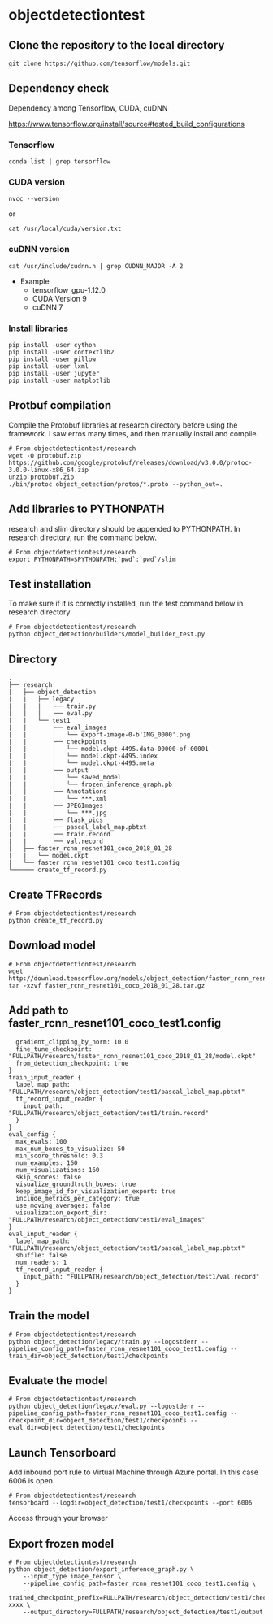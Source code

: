 # objectdetectiontest

## Clone the repository to the local directory
```
git clone https://github.com/tensorflow/models.git
```

## Dependency check
Dependency among Tensorflow, CUDA, cuDNN

https://www.tensorflow.org/install/source#tested_build_configurations

### Tensorflow
```
conda list | grep tensorflow
```

### CUDA version
```
nvcc --version
```
or
```
cat /usr/local/cuda/version.txt
```

### cuDNN version
```
cat /usr/include/cudnn.h | grep CUDNN_MAJOR -A 2
```
* Example
    * tensorflow_gpu-1.12.0
    * CUDA Version 9
    * cuDNN 7

### Install libraries
```
pip install -user cython
pip install -user contextlib2
pip install -user pillow
pip install -user lxml
pip install -user jupyter
pip install -user matplotlib
```

## Protbuf compilation
Compile the Protobuf libraries at research directory before using the framework. I saw erros many times, and then manually install and complie.
```
# From objectdetectiontest/research
wget -O protobuf.zip https://github.com/google/protobuf/releases/download/v3.0.0/protoc-3.0.0-linux-x86_64.zip
unzip protobuf.zip
./bin/protoc object_detection/protos/*.proto --python_out=.
```

## Add libraries to PYTHONPATH
research and slim directory should be appended to PYTHONPATH. In research directory, run the command below.
```
# From objectdetectiontest/research
export PYTHONPATH=$PYTHONPATH:`pwd`:`pwd`/slim
```
## Test installation
To make sure if it is correctly installed, run the test command below in research directory
```
# From objectdetectiontest/research
python object_detection/builders/model_builder_test.py
```
## Directory
```
.
├── research
|   ├── object_detection
|   |   ├── legacy
|   |   |   ├── train.py
|   |   |   └── eval.py
|   |   └── test1
|   |       ├── eval_images
|   |       |   └── export-image-0-b'IMG_0000'.png
|   |       ├── checkpoints
|   |       |   └── model.ckpt-4495.data-00000-of-00001
|   |       |   └── model.ckpt-4495.index
|   |       |   └── model.ckpt-4495.meta
|   |       ├── output
|   |       |   └── saved_model
|   |       |   └── frozen_inference_graph.pb
|   |       ├── Annotations
|   |       |   └── ***.xml
|   |       ├── JPEGImages
|   |       |   └── ***.jpg
|   |       ├── flask_pics
|   |       ├── pascal_label_map.pbtxt
|   |       ├── train.record
|   |       └── val.record
|   ├── faster_rcnn_resnet101_coco_2018_01_28
|   |   └── model.ckpt
|   └── faster_rcnn_resnet101_coco_test1.config
└────── create_tf_record.py
```
## Create TFRecords
```
# From objectdetectiontest/research
python create_tf_record.py
```
## Download model
```
# From objectdetectiontest/research
wget http://download.tensorflow.org/models/object_detection/faster_rcnn_resnet101_coco_2018_01_28.tar.gz
tar -xzvf faster_rcnn_resnet101_coco_2018_01_28.tar.gz
```
## Add path to faster_rcnn_resnet101_coco_test1.config
```
  gradient_clipping_by_norm: 10.0
  fine_tune_checkpoint: "FULLPATH/research/faster_rcnn_resnet101_coco_2018_01_28/model.ckpt"
  from_detection_checkpoint: true
}
train_input_reader {
  label_map_path: "FULLPATH/research/object_detection/test1/pascal_label_map.pbtxt"
  tf_record_input_reader {
    input_path: "FULLPATH/research/object_detection/test1/train.record"
  }
}
eval_config {
  max_evals: 100
  max_num_boxes_to_visualize: 50
  min_score_threshold: 0.3	
  num_examples: 160
  num_visualizations: 160
  skip_scores: false
  visualize_groundtruth_boxes: true
  keep_image_id_for_visualization_export: true
  include_metrics_per_category: true
  use_moving_averages: false
  visualization_export_dir: "FULLPATH/research/object_detection/test1/eval_images"
}
eval_input_reader {
  label_map_path: "FULLPATH/research/object_detection/test1/pascal_label_map.pbtxt"
  shuffle: false
  num_readers: 1
  tf_record_input_reader {
    input_path: "FULLPATH/research/object_detection/test1/val.record"
  }
}
```
## Train the model
```
# From objectdetectiontest/research
python object_detection/legacy/train.py --logostderr --pipeline_config_path=faster_rcnn_resnet101_coco_test1.config --train_dir=object_detection/test1/checkpoints
```
## Evaluate the model
```
# From objectdetectiontest/research
python object_detection/legacy/eval.py --logostderr --pipeline_config_path=faster_rcnn_resnet101_coco_test1.config --checkpoint_dir=object_detection/test1/checkpoints --eval_dir=object_detection/test1/checkpoints
```

## Launch Tensorboard
Add inbound port rule to Virtual Machine through Azure portal. In this case 6006 is open.
```
# From objectdetectiontest/research
tensorboard --logdir=object_detection/test1/checkpoints --port 6006
```
Access through your browser

## Export frozen model
```
# From objectdetectiontest/research
python object_detection/export_inference_graph.py \
    --input_type image_tensor \
    --pipeline_config_path=faster_rcnn_resnet101_coco_test1.config \
    --trained_checkpoint_prefix=FULLPATH/research/object_detection/test1/checkpoints/model.ckpt-xxxx \
    --output_directory=FULLPATH/research/object_detection/test1/output
```


